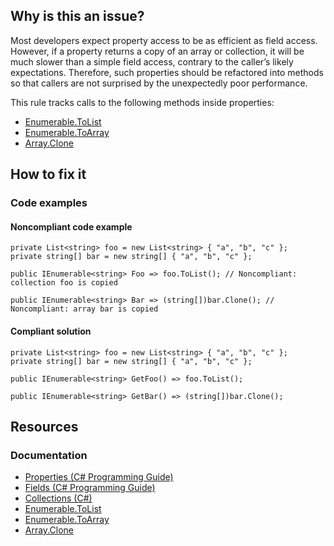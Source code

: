 ## Why is this an issue?

Most developers expect property access to be as efficient as field access. However, if a property returns a copy of an array or collection, it will
be much slower than a simple field access, contrary to the caller’s likely expectations. Therefore, such properties should be refactored into methods
so that callers are not surprised by the unexpectedly poor performance.

This rule tracks calls to the following methods inside properties:

-  [Enumerable.ToList](https://learn.microsoft.com/en-us/dotnet/api/system.linq.enumerable.tolist)
-  [Enumerable.ToArray](https://learn.microsoft.com/en-us/dotnet/api/system.linq.enumerable.toarray)
-  [Array.Clone](https://learn.microsoft.com/en-us/dotnet/api/system.array.clone)

## How to fix it

### Code examples

#### Noncompliant code example

    private List<string> foo = new List<string> { "a", "b", "c" };
    private string[] bar = new string[] { "a", "b", "c" };
    
    public IEnumerable<string> Foo => foo.ToList(); // Noncompliant: collection foo is copied
    
    public IEnumerable<string> Bar => (string[])bar.Clone(); // Noncompliant: array bar is copied

#### Compliant solution

    private List<string> foo = new List<string> { "a", "b", "c" };
    private string[] bar = new string[] { "a", "b", "c" };
    
    public IEnumerable<string> GetFoo() => foo.ToList();
    
    public IEnumerable<string> GetBar() => (string[])bar.Clone();

## Resources

### Documentation

-  [Properties (C# Programming
  Guide)](https://learn.microsoft.com/en-us/dotnet/csharp/programming-guide/classes-and-structs/properties)
-  [Fields (C# Programming Guide)](https://learn.microsoft.com/en-us/dotnet/csharp/programming-guide/classes-and-structs/fields)
-  [Collections (C#)](https://learn.microsoft.com/en-us/dotnet/csharp/programming-guide/concepts/collections)
-  [Enumerable.ToList](https://learn.microsoft.com/en-us/dotnet/api/system.linq.enumerable.tolist)
-  [Enumerable.ToArray](https://learn.microsoft.com/en-us/dotnet/api/system.linq.enumerable.toarray)
-  [Array.Clone](https://learn.microsoft.com/en-us/dotnet/api/system.array.clone)